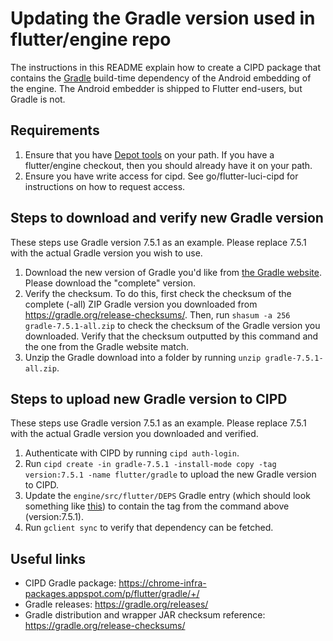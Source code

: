 # Updating the Gradle version used in flutter/engine repo

The instructions in this README explain how to create a CIPD package that
contains the [Gradle](https://gradle.org/) build-time dependency of the Android embedding of the engine.
The Android embedder is shipped to Flutter end-users, but Gradle is not.

## Requirements

1. Ensure that you have [Depot tools](http://commondatastorage.googleapis.com/chrome-infra-docs/flat/depot_tools/docs/html/depot_tools_tutorial.html#_setting_up)
on your path. If you have a flutter/engine checkout, then you should already have it on your path.
2. Ensure you have write access for cipd. See go/flutter-luci-cipd for instructions on how to
request access.

## Steps to download and verify new Gradle version
These steps use Gradle version 7.5.1 as an example. Please replace 7.5.1 with the actual
Gradle version you wish to use.

1. Download the new version of Gradle you'd like from [the Gradle website](https://gradle.org/releases/).
Please download the "complete" version.
2. Verify the checksum. To do this, first check the checksum of the complete (-all) ZIP Gradle version you
downloaded from https://gradle.org/release-checksums/. Then, run `shasum -a 256 gradle-7.5.1-all.zip` to
check the checksum of the Gradle version you downloaded. Verify that the checksum outputted by this
command and the one from the Gradle website match.
3. Unzip the Gradle download into a folder by running `unzip gradle-7.5.1-all.zip`.

## Steps to upload new Gradle version to CIPD
These steps use Gradle version 7.5.1 as an example. Please replace 7.5.1 with the actual
Gradle version you downloaded and verified.

1. Authenticate with CIPD by running `cipd auth-login`.
2. Run `cipd create -in gradle-7.5.1 -install-mode copy -tag version:7.5.1 -name flutter/gradle` to
upload the new Gradle version to CIPD.
3. Update the `engine/src/flutter/DEPS` Gradle entry (which should look something like [this](https://github.com/flutter/engine/blob/39ee1a549581fe8f0fc3978e17a7f2f54e145bb7/DEPS#L732-L743))
 to contain the tag from the command above (version:7.5.1).
4. Run `gclient sync` to verify that dependency can be fetched.

## Useful links
* CIPD Gradle package: https://chrome-infra-packages.appspot.com/p/flutter/gradle/+/
* Gradle releases: https://gradle.org/releases/
* Gradle distribution and wrapper JAR checksum reference: https://gradle.org/release-checksums/